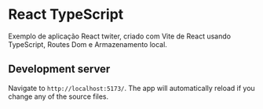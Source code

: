 # React TypeScript 
Exemplo de aplicação React twiter, criado com Vite de React usando TypeScript, Routes Dom e Armazenamento local.

## Development server

Navigate to `http://localhost:5173/`. The app will automatically reload if you change any of the source files.
